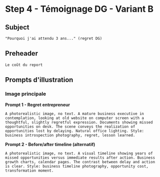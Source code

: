 # Step 4 - Témoignage DG - Variant B

## Subject
```
"Pourquoi j'ai attendu 3 ans..." (regret DG)
```

## Preheader
```
Le coût du report
```

## Prompts d'illustration

### Image principale

**Prompt 1 - Regret entrepreneur**
```
A photorealistic image, no text. A mature business executive in contemplation, looking at old website on computer screen with a thoughtful, slightly regretful expression. Documents showing missed opportunities on desk. The scene conveys the realization of opportunities lost by delaying. Natural office lighting. Style: business introspection photography, regret, lesson learned.
```

**Prompt 2 - Before/after timeline (alternatif)**
```
A photorealistic image, no text. A visual timeline showing years of missed opportunities versus immediate results after action. Business growth charts, calendar pages. The contrast between delay and action is clear. Style: business timeline photography, opportunity cost, transformation moment.
```


